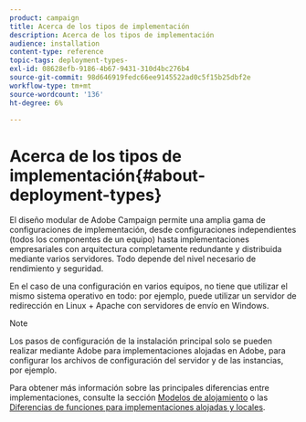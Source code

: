 ```yaml
---
product: campaign
title: Acerca de los tipos de implementación
description: Acerca de los tipos de implementación
audience: installation
content-type: reference
topic-tags: deployment-types-
exl-id: 08628efb-9186-4b67-9431-310d4bc276b4
source-git-commit: 98d646919fedc66ee9145522ad0c5f15b25dbf2e
workflow-type: tm+mt
source-wordcount: '136'
ht-degree: 6%

---
```


# Acerca de los tipos de implementación{#about-deployment-types}

El diseño modular de Adobe Campaign permite una amplia gama de configuraciones de implementación, desde configuraciones independientes (todos los componentes de un equipo) hasta implementaciones empresariales con arquitectura completamente redundante y distribuida mediante varios servidores. Todo depende del nivel necesario de rendimiento y seguridad.

En el caso de una configuración en varios equipos, no tiene que utilizar el mismo sistema operativo en todo: por ejemplo, puede utilizar un servidor de redirección en Linux + Apache con servidores de envío en Windows.

>[!NOTE]
>
>Los pasos de configuración de la instalación principal solo se pueden realizar mediante Adobe para implementaciones alojadas en Adobe, para configurar los archivos de configuración del servidor y de las instancias, por ejemplo.
>
>Para obtener más información sobre las principales diferencias entre implementaciones, consulte la sección [Modelos de alojamiento](../../installation/using/hosting-models.md) o las [Diferencias de funciones para implementaciones alojadas y locales](../../installation/using/capability-matrix.md).
